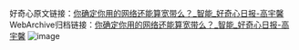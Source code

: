 好奇心原文链接：[你确定你用的网络还能算宽带么？_智能_好奇心日报-高宇馨](https://www.qdaily.com/articles/5759.html)
WebArchive归档链接：[你确定你用的网络还能算宽带么？_智能_好奇心日报-高宇馨](http://web.archive.org/web/20190623165416/https://www.qdaily.com/articles/5759.html)
![image](http://ww3.sinaimg.cn/large/007d5XDply1g3w96jfivqj30u02rpb29)